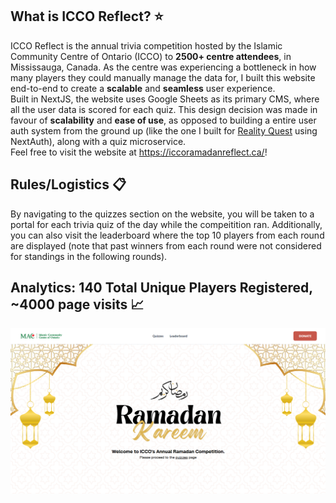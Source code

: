 ## What is ICCO Reflect? ⭐

ICCO Reflect is the annual trivia competition hosted by the Islamic Community Centre of Ontario (ICCO) to **2500+ centre attendees**, in Mississauga, Canada. As the centre was experiencing a bottleneck in how many players they could manually manage the data for, I built this website end-to-end to create a **scalable** and **seamless** user experience. <br/>Built in NextJS, the website uses Google Sheets as its primary CMS, where all the user data is scored for each quiz. This design decision was made in favour of **scalability** and **ease of use**, as opposed to building a entire user auth system from the ground up (like the one I built for [Reality Quest](https://github.com/HBehery/realityquest) using NextAuth), along with a quiz microservice. <br/>Feel free to visit the website at https://iccoramadanreflect.ca/!

## Rules/Logistics 📋

By navigating to the quizzes section on the website, you will be taken to a portal for each trivia quiz of the day while the compeitition ran. Additionally, you can also visit the leaderboard where the top 10 players from each round are displayed (note that past winners from each round were not considered for standings in the following rounds).

## Analytics: 140 Total Unique Players Registered, ~4000 page visits 📈

![Homepage Preview](public/homepage.png)
